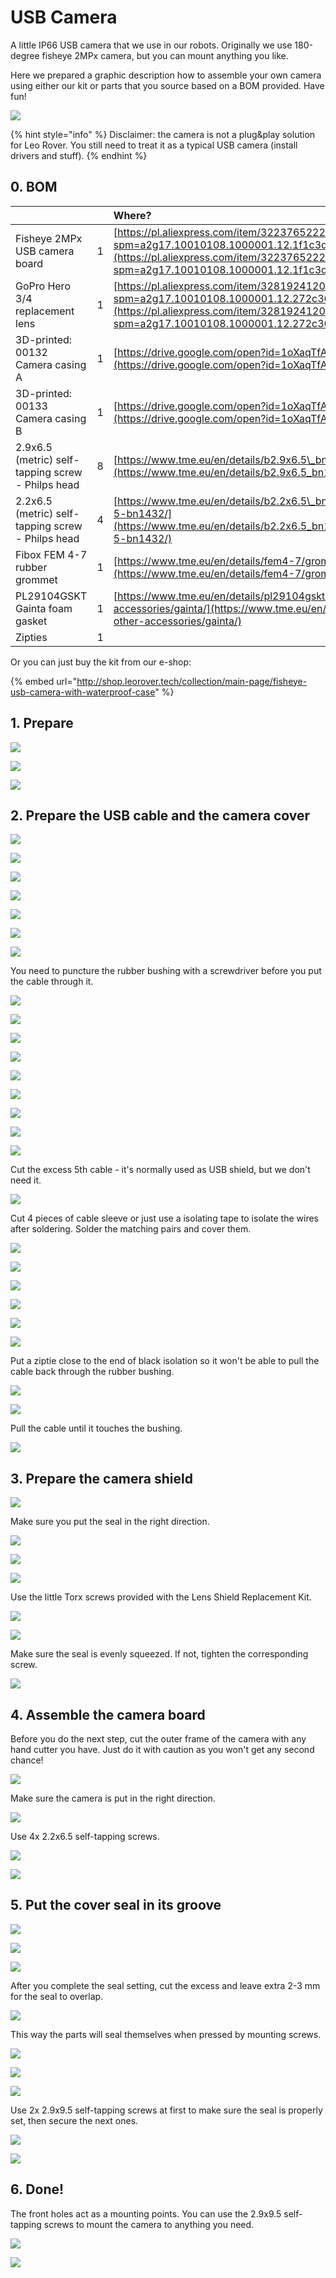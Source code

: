 # USB Camera

A little IP66 USB camera that we use in our robots. Originally we use 180-degree fisheye 2MPx camera, but you can mount anything you like.

Here we prepared a graphic description how to assemble your own camera using either our kit or parts that you source based on a BOM provided. Have fun!

![](../.gitbook/assets/p1010458.JPG)

{% hint style="info" %}
Disclaimer: the camera is not a plug&play solution for Leo Rover. You still need to treat it as a typical USB camera \(install drivers and stuff\).
{% endhint %}

## 0. BOM

|  |  | Where? |
| :--- | :--- | :--- |
| Fisheye 2MPx USB camera board | 1 | [https://pl.aliexpress.com/item/32237652225.html?spm=a2g17.10010108.1000001.12.1f1c3d662jTHpQ](https://pl.aliexpress.com/item/32237652225.html?spm=a2g17.10010108.1000001.12.1f1c3d662jTHpQ) |
| GoPro Hero 3/4 replacement lens | 1 | [https://pl.aliexpress.com/item/32819241208.html?spm=a2g17.10010108.1000001.12.272c36a0HAy2pt](https://pl.aliexpress.com/item/32819241208.html?spm=a2g17.10010108.1000001.12.272c36a0HAy2pt) |
| 3D-printed: 00132 Camera casing A | 1 | [https://drive.google.com/open?id=1oXaqTfATssrDPp31PlTnOchlYN\_OhFvU](https://drive.google.com/open?id=1oXaqTfATssrDPp31PlTnOchlYN_OhFvU) |
| 3D-printed: 00133 Camera casing B | 1 | [https://drive.google.com/open?id=1oXaqTfATssrDPp31PlTnOchlYN\_OhFvU](https://drive.google.com/open?id=1oXaqTfATssrDPp31PlTnOchlYN_OhFvU) |
| 2.9x6.5 \(metric\) self-tapping screw - Philps head | 8 | [https://www.tme.eu/en/details/b2.9x6.5\_bn1432/screws/bossard/1216120/](https://www.tme.eu/en/details/b2.9x6.5_bn1432/screws/bossard/1216120/) |
| 2.2x6.5 \(metric\) self-tapping screw - Philps head | 4 | [https://www.tme.eu/en/details/b2.2x6.5\_bn1432/screws/bossard/m2-2x6-5-bn1432/](https://www.tme.eu/en/details/b2.2x6.5_bn1432/screws/bossard/m2-2x6-5-bn1432/) |
| Fibox FEM 4-7 rubber grommet | 1 | [https://www.tme.eu/en/details/fem4-7/grommets/fibox/fem-4-7/](https://www.tme.eu/en/details/fem4-7/grommets/fibox/fem-4-7/) |
| PL29104GSKT Gainta foam gasket | 1 | [https://www.tme.eu/en/details/pl29104gskt/enclosures-other-accessories/gainta/](https://www.tme.eu/en/details/pl29104gskt/enclosures-other-accessories/gainta/) |
| Zipties | 1 |  |

Or you can just buy the kit from our e-shop: 

{% embed url="http://shop.leorover.tech/collection/main-page/fisheye-usb-camera-with-waterproof-case" %}

## 1. Prepare

![](../.gitbook/assets/p1010331.JPG)

![](../.gitbook/assets/p1010333.JPG)

![](../.gitbook/assets/p1010335.JPG)

## 2. Prepare the USB cable and the camera cover

![](../.gitbook/assets/p1010341.JPG)

![](../.gitbook/assets/p1010344.JPG)

![](../.gitbook/assets/p1010346.JPG)

![](../.gitbook/assets/p1010348.JPG)

![](../.gitbook/assets/p1010351.JPG)

![](../.gitbook/assets/p1010352.JPG)

![](../.gitbook/assets/p1010359.JPG)

You need to puncture the rubber bushing with a screwdriver before you put the cable through it.

![](../.gitbook/assets/p1010361.JPG)

![](../.gitbook/assets/p1010364.JPG)

![](../.gitbook/assets/p1010366.JPG)

![](../.gitbook/assets/p1010345.JPG)

![](../.gitbook/assets/p1010356.JPG)

![](../.gitbook/assets/p1010369.JPG)

![](../.gitbook/assets/p1010370.JPG)

![](../.gitbook/assets/p1010372.JPG)

![](../.gitbook/assets/p1010373.JPG)

Cut the excess 5th cable - it's normally used as USB shield, but we don't need it.

![](../.gitbook/assets/p1010375.JPG)

Cut 4 pieces of cable sleeve or just use a isolating tape to isolate the wires after soldering. Solder the matching pairs and cover them.

![](../.gitbook/assets/p1010377.JPG)

![](../.gitbook/assets/p1010379.JPG)

![](../.gitbook/assets/p1010380.JPG)

![](../.gitbook/assets/p1010383.JPG)

![](../.gitbook/assets/p1010386.JPG)

![](../.gitbook/assets/p1010387.JPG)

Put a ziptie close to the end of black isolation so it won't be able to pull the cable back through the rubber bushing.

![](../.gitbook/assets/p1010390.JPG)

![](../.gitbook/assets/p1010392.JPG)

Pull the cable until it touches the bushing.

![](../.gitbook/assets/p1010394.JPG)

## 3. Prepare the camera shield

![](../.gitbook/assets/p1010397.JPG)

Make sure you put the seal in the right direction.

![](../.gitbook/assets/p1010399.JPG)

![](../.gitbook/assets/p1010401.JPG)

![](../.gitbook/assets/p1010404.JPG)

Use the little Torx screws provided with the Lens Shield Replacement Kit.

![](../.gitbook/assets/p1010408.JPG)

![](../.gitbook/assets/p1010413.JPG)

Make sure the seal is evenly squeezed. If not, tighten the corresponding screw.

![](../.gitbook/assets/p1010416.JPG)

## 4. Assemble the camera board

Before you do the next step, cut the outer frame of the camera with any hand cutter you have. Just do it with caution as you won't get any second chance!

![](../.gitbook/assets/p1010420.JPG)

Make sure the camera is put in the right direction.

![](../.gitbook/assets/p1010425.JPG)

Use 4x 2.2x6.5 self-tapping screws.

![](../.gitbook/assets/p1010427.JPG)

![](../.gitbook/assets/p1010430.JPG)

## 5. Put the cover seal in its groove

![](../.gitbook/assets/p1010434.JPG)

![](../.gitbook/assets/p1010435.JPG)

![](../.gitbook/assets/p1010438.JPG)

After you complete the seal setting, cut the excess and leave extra 2-3 mm for the seal to overlap.

![](../.gitbook/assets/p1010441.JPG)

This way the parts will seal themselves when pressed by mounting screws.

![](../.gitbook/assets/p1010442.JPG)

![](../.gitbook/assets/p1010445.JPG)

![](../.gitbook/assets/p1010449.JPG)

Use 2x 2.9x9.5 self-tapping screws at first to make sure the seal is properly set, then secure the next ones.

![](../.gitbook/assets/p1010452.JPG)

![](../.gitbook/assets/p1010453.JPG)

## 6. Done!

The front holes act as a mounting points. You can use the 2.9x9.5 self-tapping screws to mount the camera to anything you need.

![](../.gitbook/assets/p1010460.JPG)

![](../.gitbook/assets/camera_mounting_points_trqbz6ptu9.jpg)

